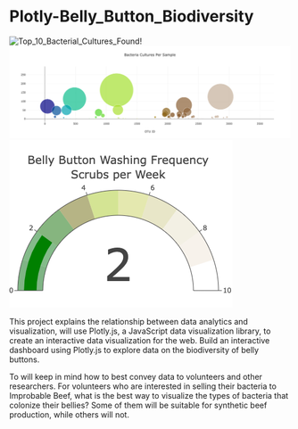 # Plotly-Belly_Button_Biodiversity

![Top_10_Bacterial_Cultures_Found!](Top_10_Bacterial_Cultures_Found.png)
![Bacteria_Cultures_Per_Sample](Bacteria_Cultures_Per_Sample.png)
![Belly_Button_Washing_Per_Week](Belly_Button_Washing_Per_week.png)

This project explains the relationship between data analytics and visualization, will use Plotly.js, a JavaScript data visualization library, to create an interactive data visualization for the web. Build an interactive dashboard using Plotly.js to explore data on the biodiversity of belly buttons.

To will keep in mind how to best convey data to volunteers and other researchers. For volunteers who are interested in selling their bacteria to Improbable Beef, what is the best way to visualize the types of bacteria that colonize their bellies? Some of them will be suitable for synthetic beef production, while others will not.
